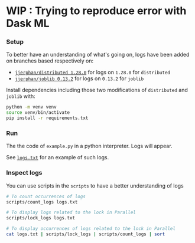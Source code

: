 # WIP : Trying to reproduce error with Dask ML

### Setup

To better have an understanding of what's going on, logs have been added on branches based respectively on:
 - [`jjerphan/distributed 1.28.0`](https://github.com/jjerphan/distributed/pull/2) for logs on `1.28.0` for `distributed`
 - [`jjerphan/joblib 0.13.2`](https://github.com/jjerphan/joblib/pull/1) for logs on `0.13.2` for `joblib`

Install dependencies including those two modifications of `distributed` and `joblib` with:

```bash
python -m venv venv
source venv/bin/activate
pip install -r requirements.txt
```

### Run

The the code of `example.py` in a python interpreter. Logs will appear.

See [`logs.txt`](./logs.txt) for an example of such logs.


### Inspect logs

You can use scripts in the `scripts` to have a better understanding of logs
```bash
# To count occurrences of logs
scripts/count_logs logs.txt

# To display logs related to the lock in Parallel
scripts/lock_logs logs.txt

# To display occurrences of logs related to the lock in Parallel
cat logs.txt | scripts/lock_logs | scripts/count_logs | sort
```
